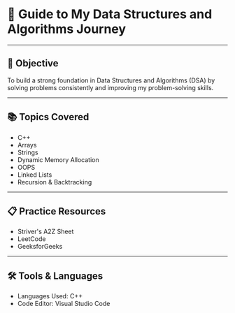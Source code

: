 # 🧭 Guide to My Data Structures and Algorithms Journey

---

## 🎯 Objective  
To build a strong foundation in Data Structures and Algorithms (DSA) by solving problems consistently and improving my problem-solving skills.

---

## 📚 Topics Covered  
- C++
- Arrays
- Strings
- Dynamic Memory Allocation
- OOPS
- Linked Lists  
- Recursion & Backtracking  

---

## 📋 Practice Resources  
- Striver's A2Z Sheet
- LeetCode 
- GeeksforGeeks

---

## 🛠️ Tools & Languages  
- Languages Used: C++  
- Code Editor: Visual Studio Code  

